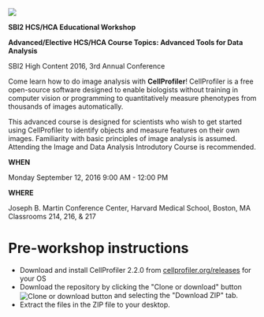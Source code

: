 <img src="http://i.imgur.com/WMFG0fo.png">

**SBI2 HCS/HCA Educational Workshop**

**Advanced/Elective HCS/HCA Course Topics: Advanced Tools for Data Analysis**

SBI2 High Content 2016, 3rd Annual Conference

Come learn how to do image analysis with **CellProfiler**! CellProfiler is a free open-source software designed to enable biologists without training in computer vision or programming to quantitatively measure phenotypes from thousands of images automatically. 

This advanced course is designed for scientists who wish to get started using CellProfiler to identify objects and measure features on their own images. Familiarity with basic principles of image analysis is assumed. Attending the Image and Data Analysis Introdutory Course is recommended.

**WHEN**

Monday September 12, 2016
9:00 AM - 12:00 PM

**WHERE**

Joseph B. Martin Conference Center, Harvard Medical School, Boston, MA
Classrooms 214, 216, & 217

# Pre-workshop instructions

- Download and install CellProfiler 2.2.0 from [cellprofiler.org/releases](http://cellprofiler.org/releases/) for your OS
- Download the repository by clicking the "Clone or download" button <img align="center"  src="https://help.github.com/assets/images/help/repository/clone-repo-clone-url-button.png" alt="Clone or download button"> and selecting the "Download ZIP" tab.
- Extract the files in the ZIP file to your desktop.
